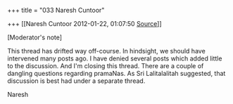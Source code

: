 +++
title = "033 Naresh Cuntoor"

+++
[[Naresh Cuntoor	2012-01-22, 01:07:50 [Source](https://groups.google.com/g/samskrita/c/KUNziKm9fDQ)]]



\[Moderator's note\]  
  
This thread has drifted way off-course. In hindsight, we should have intervened many posts ago. I have denied several posts which added little to the discussion. And I'm closing this thread. There are a couple of dangling questions regarding pramaNas. As Sri Lalitalalitah suggested, that discussion is best had under a separate thread.  
  
Naresh  

